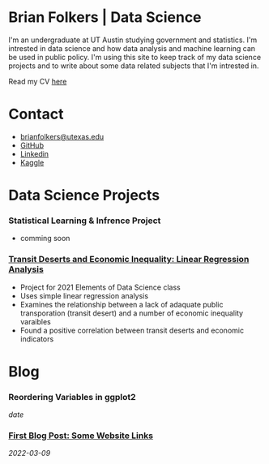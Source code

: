 # Brian Folkers | Data Science
I'm an undergraduate at UT Austin studying government and statistics. I'm intrested in data science and how data analysis and machine learning can be used in public policy. I'm using this site to keep track of my data science projects and to write about some data related subjects that I'm intrested in.

Read my CV [here](https://drive.google.com/file/d/1PDZKe4IQCpqUa8njlCbieDP0ZWr1SY23/view?usp=sharing)

# Contact
- brianfolkers@utexas.edu
- [GitHub](https://github.com/BriandFolkers)
- [Linkedin](https://www.linkedin.com/in/brian-d-folkers-898a311a2/)
- [Kaggle](https://www.kaggle.com/briandfolkers)

# Data Science Projects
### Statistical Learning & Infrence Project
- comming soon

### [Transit Deserts and Economic Inequality: Linear Regression Analysis](https://github.com/BriandFolkers/DS-Project)
- Project for 2021 Elements of Data Science class
- Uses simple linear regression analysis
- Examines the relationship between a lack of adaquate public transporation (transit desert) and a number of economic inequality varaibles
- Found a positive correlation between transit deserts and economic indicators

# Blog
### Reordering Variables in ggplot2
*date*

### [First Blog Post: Some Website Links](https://docs.google.com/document/d/1_ZNC3KjVRYBIWhdJVhUykOxDzOdBIi4RQmtb2jUatSI/edit?usp=sharing)
*2022-03-09*
